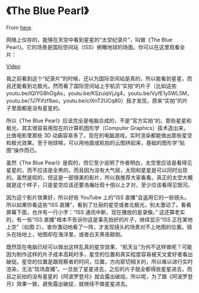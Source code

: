 # 《The Blue Pearl》

From [here](https://yinwang1.substack.com/p/the-blue-pearl).

网络上仅存的，能够在天空中看到星星的“太空纪录片”，叫做《The Blue Pearl》。它的场景是国际空间站（ISS）俯瞰地球的场面。你可以在这里观看全片：

[Video](https://www.youtube-nocookie.com/embed/IMVjlgWby74)

我之前看到这个“纪录片”的时候，还以为国际空间站是真的，所以能看到星星，而且还能看到北极光。然而看了国际空间站上宇航员“实拍”的片子（比如这些 youtu.be/lQlYG8hOgAs，youtu.be/KSzuiqVjJg4，youtu.be/VyfE1y5WL5M，youtu.be/7J7Fifzf8ao，youtu.be/cIXnT2UCq80）我才发现，原来“实拍”的片子里面都是没有星星的。

所以《The Blue Pearl》应该完全是电脑合成的，不是“官方实拍”的。那些星星和极光，其实很容易用现在的计算机图形学（Computer Graphics）技术造出来，比做电影里那些 3D 动画容易多了。现在的电脑游戏，实时渲染都能做出那些星空和极光效果。至于地球嘛，可以用地面或航拍的云图拼起来，基础的图形学“贴图”操作而已。

虽然《The Blue Pearl》是假的，但它至少说明了作者明白，太空里应该是看得见星星的，而不应该是全黑的，而且因为没有大气层，太阳和星星是可以同时出现的。虽然是假的，但这是一部很美的影片，所以我推荐大家看看。真正的太空大概就是这个样子，只是星空应该还要浩瀚壮观十倍以上才对，至少应该看得见银河。

因为这个影片效果好，所以好些 YouTube 上的“ISS 直播”会盗用它的一些镜头。所以如果你看这些“ISS 直播”，看到了壮丽的星空或者北极光，别太激动了。看看屏幕下面，也许有一行小字：“ISS 通讯中断，现在播放的是录像。” 这还算老实的，有一些“ISS 直播”根本不告诉你这是事先拍好的片子，继续显示“ISS 正在某地上空”（如图 2）。害你激动地看了一阵，才发现镜头的场景对不上地图的位置。镜头在陆地上，地图却在海洋里，或者白天黑夜颠倒。

既然现在电脑已经可以做出这样乱真的星空效果，“航天业”为何不这样做呢？可能因为制作这样的片子成本高耗时多，星空的位置和真实程度容易被天文爱好者看出破绽。星空的位置是跟观察者的时间，位置，方向密切相关的，所以难以进行实时渲染，无法“现场直播”。一旦放了星星进去，之后的片子就全都得放星星进去，而且之前拍的没有星星的《阿波罗登月》就会露出破绽。所以呢，为了跟《阿波罗登月》效果一致，避免露出破绽，就继续不做星星进去。
